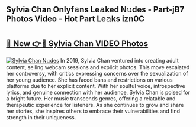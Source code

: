 ## Sylvia Chan Onlyf𝚊ns Le𝚊ked N𝚞des - Part-jB7 Photos Video - Hot Part Le𝚊ks izn0C

# <h2><a href="http://ab90565.deff.icu/?id=Sylvia+Chan">🔗 New 👉🔴 Sylvia Chan VIDEO Photos</a></h2>

[![Sylvia Chan N𝚞des](https://i.imgur.com/rIISA9y.gif)](http://ab90565.deff.icu/?id=Sylvia+Chan)
In 2019, Sylvia Chan ventured into creating adult content, selling webcam sessions and explicit photos. This move escalated her controversy, with critics expressing concerns over the sexualization of her young audience. She has faced bans and restrictions on various platforms due to her explicit content. With her soulful voice, introspective lyrics, and genuine connection with her audience, Sylvia Chan is poised for a bright future. Her music transcends genres, offering a relatable and therapeutic experience for listeners. As she continues to grow and share her stories, she inspires others to embrace their vulnerabilities and find strength in their uniqueness.
